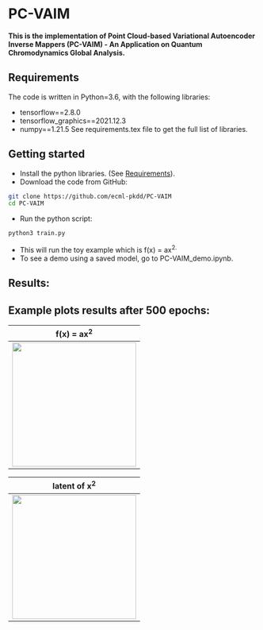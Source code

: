 # PC-VAIM

**This is the implementation of Point Cloud-based Variational Autoencoder Inverse Mappers (PC-VAIM) - An Application on Quantum Chromodynamics Global Analysis.**


## Requirements
The code is written in Python=3.6, with the following libraries:
* tensorflow==2.8.0
* tensorflow_graphics==2021.12.3
* numpy==1.21.5
See requirements.tex file to get the full list of libraries.

## Getting started
* Install the python libraries. (See [Requirements](https://github.com/ecml-pkdd/PC-VAIM#requirements)).
* Download the code from GitHub:
```bash
git clone https://github.com/ecml-pkdd/PC-VAIM
cd PC-VAIM
```

* Run the python script:
``` bash
python3 train.py
``` 
* This will run the toy example which is f</sub>(x) = ax<sup>2.
* To see a demo using a saved model, go to PC-VAIM_demo.ipynb.
  
  
 ## Results:

 
  ## Example plots results after 500 epochs:
| f</sub>(x) = ax<sup>2| 
|------------|
| <img src="gallery/x2.png" width="250"> |

| latent of  x<sup>2|
|------------|
| <img src="gallery/latent_x2a.png" width="250"> |



